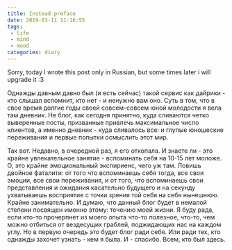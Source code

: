 ```yaml
---
title: Instead preface
date: 2019-03-11 11:16:55
tags:
 - life
 - mind
 - mood
categories: diary
---
```

Sorry, today I wrote this post only in Russian, but some times later i will upgrade it :3

Однажды давным давно был (и есть сейчас) такой сервис как дайрики - кто слышал вспомнит, кто нет - и ненужно вам оно. Суть в том, что в свое время долгие годы своей совсем-совсем юной молодости я вела там дневник. Не блог, как сегодня принятно, куда сливаются четко выверенные посты, призванные привлечь максимальное число клиентов, а именно дневник - куда сливалось все: и глупые юношеские переживания и первые попытки осмыслить этот мир.
<!-- more -->
Так вот. Недавно, в очередной раз, я его откопала. И знаете ли - это крайне увлекательное занятие - вспоминать себя на 10-15 лет моложе. О, это крайне эмоциональный экспириенс, чего уж там. Ловишь двойное фаталити: от того что вспоминаешь себя тогда, все свои эмоции, все свои переживания, и от того, что вспоминаешь свои представления и ожидания касательно будущего и на секунду ухватываешь восприятие с точки зрения той себя на себя нынешнюю.
Крайне занимательно.
И думаю, что данный блог будет в немалой степени посвящен именно этому: течению моей жизни. Я буду рада, если кто-то прочерпнет из моего опыта что-то полезное, что-то, чем можно отбиться от вездесущих граблей, поджидающих нас на каждом углу. Но в первую очередь это будет блог ради себя. Или ради тех, кто однажды захочет узнать - кем я была.
И - спасибо. Всем, кто был здесь.
